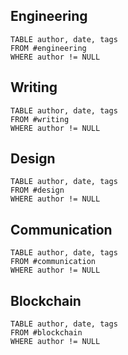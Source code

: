 ## Engineering
```dataview
TABLE author, date, tags
FROM #engineering
WHERE author != NULL
```

## Writing
```dataview
TABLE author, date, tags
FROM #writing
WHERE author != NULL
```

## Design
```dataview
TABLE author, date, tags
FROM #design
WHERE author != NULL
```

## Communication
```dataview
TABLE author, date, tags
FROM #communication 
WHERE author != NULL
```

## Blockchain
```dataview
TABLE author, date, tags
FROM #blockchain 
WHERE author != NULL
```
